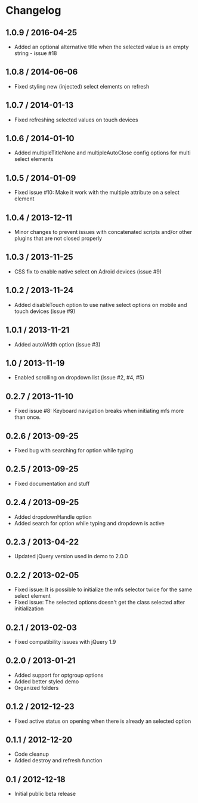 # Changelog

## 1.0.9 / 2016-04-25

* Added an optional alternative title when the selected value is an empty string - issue #18

## 1.0.8 / 2014-06-06

* Fixed styling new (injected) select elements on refresh

## 1.0.7 / 2014-01-13

* Fixed refreshing selected values on touch devices

## 1.0.6 / 2014-01-10

* Added multipleTitleNone and multipleAutoClose config options for multi select elements

## 1.0.5 / 2014-01-09

* Fixed issue #10: Make it work with the multiple attribute on a select element

## 1.0.4 / 2013-12-11

* Minor changes to prevent issues with concatenated scripts and/or other plugins that are not closed properly

## 1.0.3 / 2013-11-25

* CSS fix to enable native select on Adroid devices (issue #9)

## 1.0.2 / 2013-11-24

* Added disableTouch option to use native select options on mobile and touch devices (issue #9)

## 1.0.1 / 2013-11-21

* Added autoWidth option (issue #3)

## 1.0 / 2013-11-19

* Enabled scrolling on dropdown list (issue #2, #4, #5)

## 0.2.7 / 2013-11-10

* Fixed issue #8: Keyboard navigation breaks when initiating mfs more than once.

## 0.2.6 / 2013-09-25

* Fixed bug with searching for option while typing

## 0.2.5 / 2013-09-25

* Fixed documentation and stuff

## 0.2.4 / 2013-09-25

* Added dropdownHandle option
* Added search for option while typing and dropdown is active 

## 0.2.3 / 2013-04-22

* Updated jQuery version used in demo to 2.0.0

## 0.2.2 / 2013-02-05

* Fixed issue: It is possible to initialize the mfs selector twice for the same select element
* Fixed issue: The selected options doesn't get the class selected after initialization

## 0.2.1 / 2013-02-03

* Fixed compatibility issues with jQuery 1.9

## 0.2.0 / 2013-01-21

* Added support for optgroup options
* Added better styled demo
* Organized folders

## 0.1.2 / 2012-12-23

* Fixed active status on opening when there is already an selected option

## 0.1.1 / 2012-12-20

* Code cleanup
* Added destroy and refresh function

## 0.1 / 2012-12-18

* Initial public beta release